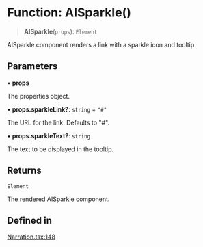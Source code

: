 # Function: AISparkle()

> **AISparkle**(`props`): `Element`

AISparkle component renders a link with a sparkle icon and tooltip.

## Parameters

• **props**

The properties object.

• **props.sparkleLink?**: `string` = `"#"`

The URL for the link. Defaults to "#".

• **props.sparkleText?**: `string`

The text to be displayed in the tooltip.

## Returns

`Element`

The rendered AISparkle component.

## Defined in

[Narration.tsx:148](https://github.com/edspencer/narrator-ai/blob/2638f4692e0fe7ed51a1a126401e7368094e9587/packages/react/src/Narration.tsx#L148)
